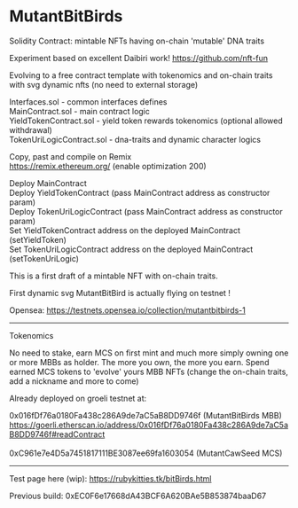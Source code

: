 # MutantBitBirds
Solidity Contract: mintable NFTs having on-chain 'mutable' DNA traits

Experiment based on excellent Daibiri work!
https://github.com/nft-fun

Evolving to a free contract template with tokenomics and on-chain traits with svg dynamic nfts (no need to external storage)

Interfaces.sol - common interfaces defines<br />
MainContract.sol - main contract logic<br />
YieldTokenContract.sol - yield token rewards tokenomics (optional allowed withdrawal)<br />
TokenUriLogicContract.sol - dna-traits and dynamic character logics<br />

Copy, past and compile on Remix<br />
https://remix.ethereum.org/ (enable optimization 200)<br />

Deploy MainContract<br />
Deploy YieldTokenContract (pass MainContract address as constructor param)<br />
Deploy TokenUriLogicContract (pass MainContract address as constructor param)<br />
Set YieldTokenContract address on the deployed MainContract (setYieldToken)<br />
Set TokenUriLogicContract address on the deployed MainContract (setTokenUriLogic)<br />

This is a first draft of a mintable NFT with on-chain traits.

First dynamic svg MutantBitBird is actually flying on testnet !

Opensea:  https://testnets.opensea.io/collection/mutantbitbirds-1

---------------------------------------------------------------------------------------------
Tokenomics 

No need to stake, earn MCS on first mint and much more simply owning one or more MBBs as holder.
The more you own, the more you earn.
Spend earned MCS tokens to 'evolve' yours MBB NFTs (change the on-chain traits, add a nickname and more to come)

Already deployed on groeli testnet at:

0x016fDf76a0180Fa438c286A9de7aC5aB8DD9746f (MutantBitBirds MBB)<br />
https://goerli.etherscan.io/address/0x016fDf76a0180Fa438c286A9de7aC5aB8DD9746f#readContract<br />
<br />
0xC961e7e4D5a7451817111BE3087ee69fa1603054 (MutantCawSeed MCS)<br />

-----------------------------------------------------------------------------

Test page here (wip):
https://rubykitties.tk/bitBirds.html

Previous build:
0xEC0F6e17668dA43BCF6A620BAe5B853874baaD67
